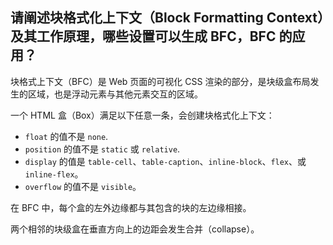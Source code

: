 ## 请阐述块格式化上下文（Block Formatting Context）及其工作原理，哪些设置可以生成 BFC，BFC 的应用？

   块格式上下文（BFC）是 Web 页面的可视化 CSS 渲染的部分，是块级盒布局发生的区域，也是浮动元素与其他元素交互的区域。

   一个 HTML 盒（Box）满足以下任意一条，会创建块格式化上下文：
   - `float` 的值不是 `none`.
   - `position` 的值不是 `static` 或 `relative`.
   - `display` 的值是 `table-cell`、`table-caption`、`inline-block`、`flex`、或 `inline-flex`。
   - `overflow` 的值不是 `visible`。

   在 BFC 中，每个盒的左外边缘都与其包含的块的左边缘相接。

   两个相邻的块级盒在垂直方向上的边距会发生合并（collapse）。

